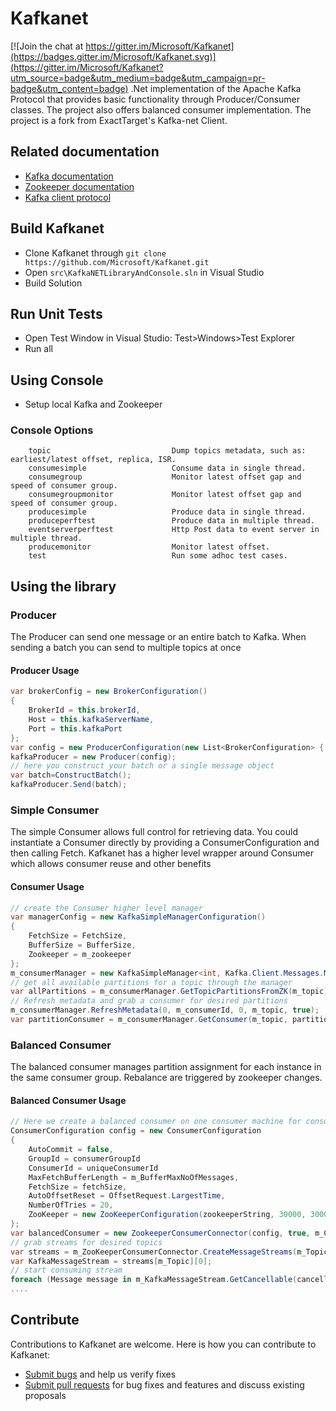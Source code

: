 # Kafkanet

[![Join the chat at https://gitter.im/Microsoft/Kafkanet](https://badges.gitter.im/Microsoft/Kafkanet.svg)](https://gitter.im/Microsoft/Kafkanet?utm_source=badge&utm_medium=badge&utm_campaign=pr-badge&utm_content=badge)
.Net implementation of the Apache Kafka Protocol that provides basic functionality through Producer/Consumer classes. The project also offers balanced consumer implementation. 
The project is a fork from ExactTarget's Kafka-net Client.

## Related documentation
* [Kafka documentation](https://kafka.apache.org/documentation.html)
* [Zookeeper documentation](https://cwiki.apache.org/confluence/display/ZOOKEEPER/Index)
* [Kafka client protocol](https://cwiki.apache.org/confluence/display/KAFKA/A+Guide+To+The+Kafka+Protocol)

## Build Kafkanet
* Clone Kafkanet through ```git clone https://github.com/Microsoft/Kafkanet.git```
* Open `src\KafkaNETLibraryAndConsole.sln` in Visual Studio
* Build Solution

## Run Unit Tests
* Open Test Window in Visual Studio: Test>Windows>Test Explorer
* Run all

## Using Console
* Setup local Kafka and Zookeeper

### Console Options
		topic                           Dump topics metadata, such as: earliest/latest offset, replica, ISR.
        consumesimple                   Consume data in single thread.
        consumegroup                    Monitor latest offset gap and speed of consumer group.
        consumegroupmonitor             Monitor latest offset gap and speed of consumer group.
        producesimple                   Produce data in single thread.
        produceperftest                 Produce data in multiple thread.
        eventserverperftest             Http Post data to event server in multiple thread.
        producemonitor                  Monitor latest offset.
        test                            Run some adhoc test cases.
		
## Using the library

### Producer

The Producer can send one message or an entire batch to Kafka. When sending a batch you can send to multiple topics at once
#### Producer Usage

```c#
var brokerConfig = new BrokerConfiguration()
{
    BrokerId = this.brokerId,
    Host = this.kafkaServerName,
    Port = this.kafkaPort
};
var config = new ProducerConfiguration(new List<BrokerConfiguration> { brokerConfig });
kafkaProducer = new Producer(config);
// here you construct your batch or a single message object
var batch=ConstructBatch();
kafkaProducer.Send(batch);
```

### Simple Consumer

The simple Consumer allows full control for retrieving data. You could instantiate a Consumer directly by providing a ConsumerConfiguration and then calling Fetch.
Kafkanet has a higher level wrapper around Consumer which allows consumer reuse and other benefits
#### Consumer Usage

```c#
// create the Consumer higher level manager
var managerConfig = new KafkaSimpleManagerConfiguration()
{
    FetchSize = FetchSize,
    BufferSize = BufferSize,
    Zookeeper = m_zookeeper
};
m_consumerManager = new KafkaSimpleManager<int, Kafka.Client.Messages.Message>(managerConfig);
// get all available partitions for a topic through the manager
var allPartitions = m_consumerManager.GetTopicPartitionsFromZK(m_topic);
// Refresh metadata and grab a consumer for desired partitions
m_consumerManager.RefreshMetadata(0, m_consumerId, 0, m_topic, true);
var partitionConsumer = m_consumerManager.GetConsumer(m_topic, partitionId);
```
### Balanced Consumer

The balanced consumer manages partition assignment for each instance in the same consumer group. Rebalance are triggered by zookeeper changes.
#### Balanced Consumer Usage

```c#
// Here we create a balanced consumer on one consumer machine for consumerGroupId. All machines consuming for this group will get balanced together
ConsumerConfiguration config = new ConsumerConfiguration
{
    AutoCommit = false,
    GroupId = consumerGroupId
    ConsumerId = uniqueConsumerId
    MaxFetchBufferLength = m_BufferMaxNoOfMessages,
    FetchSize = fetchSize,
    AutoOffsetReset = OffsetRequest.LargestTime,
    NumberOfTries = 20,
    ZooKeeper = new ZooKeeperConfiguration(zookeeperString, 30000, 30000, 2000)
};
var balancedConsumer = new ZookeeperConsumerConnector(config, true, m_ConsumerRebalanceHandler, m_ZKDisconnectHandler, m_ZKExpireHandler);
// grab streams for desired topics 
var streams = m_ZooKeeperConsumerConnector.CreateMessageStreams(m_TopicMap, new DefaultDecoder());
var KafkaMessageStream = streams[m_Topic][0];
// start consuming stream
foreach (Message message in m_KafkaMessageStream.GetCancellable(cancellationTokenSource.Token))
....
```

## Contribute

Contributions to Kafkanet are welcome.  Here is how you can contribute to Kafkanet:
* [Submit bugs](https://github.com/Microsoft/Kafkanet/issues) and help us verify fixes
* [Submit pull requests](https://github.com/Microsoft/Kafkanet/pulls) for bug fixes and features and discuss existing proposals
